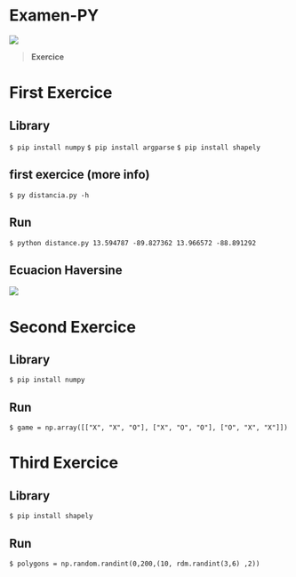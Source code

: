 # Examen-PY
![](https://www.omega-physics.com/wp-content/uploads/2020/11/W-GE-KAPTI.png)
> **Exercice**

# First Exercice

## Library

`$ pip install numpy`
`$ pip install argparse`
`$ pip install shapely`

## first exercice (more info)
`$ py distancia.py -h`
## Run
`$ python distance.py 13.594787 -89.827362 13.966572 -88.891292`

## Ecuacion Haversine

![](https://user-images.githubusercontent.com/2789198/27240436-e9a459da-52d4-11e7-8f84-f96d0b312859.png)

# Second Exercice
## Library

`$ pip install numpy`

## Run
`$ game = np.array([["X", "X", "O"], ["X", "O", "O"], ["O", "X", "X"]])`

# Third Exercice
## Library

`$ pip install shapely`

## Run
`$ polygons = np.random.randint(0,200,(10, rdm.randint(3,6) ,2))`
